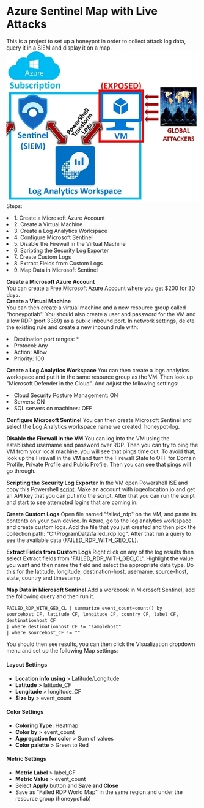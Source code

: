 # Azure Sentinel Map with Live Attacks
This is a project to set up a honeypot in order to collect attack log data, query it in a SIEM and display it on a map.\
![image](https://github.com/Tala1122/AzureSentinelAttackMap/blob/main/img1.png)\
Steps:
<li>1. Create a Microsoft Azure Account</li>
<li>2. Create a Virtual Machine</li>
<li>3. Create a Log Analytics Workspace</li>
<li>4. Configure Microsoft Sentinel</li>
<li>5. Disable the Firewall in the Virtual Machine</li>
<li>6. Scripting the Security Log Exporter</li>
<li>7. Create Custom Logs</li>
<li>8. Extract Fields from Custom Logs</li>
<li>9. Map Data in Microsoft Sentinel</li>

**Create a Microsoft Azure Account**\
You can create a Free Microsoft Azure Account where you get $200 for 30 days.\
**Create a Virtual Machine**\
You can then create a virtual machine and a new resource group called "honeypotlab". You should also create a user and password for the VM and allow RDP (port 3389) as a public inbound port. In network settings, delete the existing rule and create a new inbound rule with:
<li>Destination port ranges: *</li>
<li>Protocol: Any</li>
<li>Action: Allow</li>
<li>Priority: 100</li>

**Create a Log Analytics Workspace**
You can then create a logs analytics workspace and put it in the same resource group as the VM. Then look up "Microsoft Defender in the Cloud". And adjust the following settings:
<li>Cloud Security Posture Management: ON</li>
<li>Servers: ON</li>
<li>SQL servers on machines: OFF</li>

**Configure Microsoft Sentinel**
You can then create Microsoft Sentinel and select the Log Analytics workspace name we created: honeypot-log.

**Disable the Firewall in the VM**
You can log into the VM using the established username and password over RDP. Then you can try to ping the VM from your local machine, you will see that pings time out. To avoid that, look up the Firewall in the VM and turn the Firewall State to OFF for Domain Profile, Private Profile and Public Profile. Then you can see that pings will go through.

**Scripting the Security Log Exporter**
In the VM open Powershell ISE and copy this Powershell [script](https://github.com/joshmadakor1/Sentinel-Lab/blob/main/Custom_Security_Log_Exporter.ps1). Make an account with ipgeolocation.io and get an API key that you can put into the script. After that you can run the script and start to see attempted logins that are coming in. 

**Create Custom Logs**
Open file named "failed_rdp" on the VM, and paste its contents on your own device. In Azure, go to the log analytics workspace and create custom logs. Add the file that you just created and then pick the collection path: "C:\ProgramData\failed_rdp.log". After that run a query to see the available data (FAILED_RDP_WITH_GEO_CL).

**Extract Fields from Custom Logs**
Right click on any of the log results then select Extract fields from 'FAILED_RDP_WITH_GEO_CL'. Highlight the value you want and then name the field and select the appropriate data type. Do this for the latitude, longitude, destination-host, username, source-host, state, country and timestamp.

**Map Data in Microsoft Sentinel**
Add a workbook in Microsoft Sentinel, add the following query and then run it. 
```KQL
FAILED_RDP_WITH_GEO_CL | summarize event_count=count() by sourcehost_CF, latitude_CF, longitude_CF, country_CF, label_CF, destinationhost_CF
| where destinationhost_CF != "samplehost"
| where sourcehost_CF != ""
```
You should then see results, you can then click the Visualization dropdown menu and set up the following Map settings:
#### Layout Settings
- **Location info using** > Latitude/Longitude
- **Latitude** > latitude_CF
- **Longitude** > longitude_CF
- **Size by** > event_count
#### Color Settings
- **Coloring Type:** Heatmap 
- **Color by** > event_count
- **Aggregation for color** > Sum of values
- **Color palette** > Green to Red
#### Metric Settings
- **Metric Label** > label_CF
- **Metric Value** > event_count
- Select **Apply** button and **Save and Close**
- Save as "Failed RDP World Map" in the same region and under the resource group (honeypotlab)



